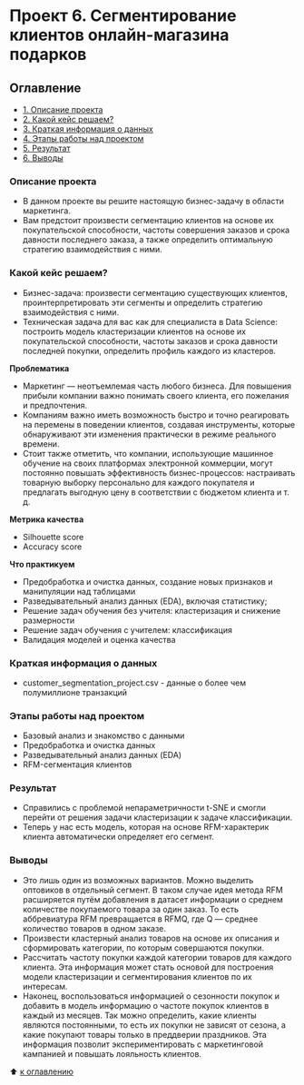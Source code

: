# Проект 6. Сегментирование клиентов онлайн-магазина подарков


## Оглавление
- [1. Описание проекта](https://github.com/azudilins/sf_data_science/tree/main/project_6/README.md#Описание-проекта)
- [2. Какой кейс решаем?](https://github.com/azudilins/sf_data_science/tree/main/project_6/README.md#Какой-кейс-решаем)
- [3. Краткая информация о данных](https://github.com/azudilins/sf_data_science/tree/main/project_6/README.md#Краткая-информация-о-данных)
- [4. Этапы работы над проектом](https://github.com/azudilins/sf_data_science/tree/main/project_6/README.md#Этапы-работы-над-проектом)
- [5. Результат](https://github.com/azudilins/sf_data_science/tree/main/project_6/README.md#Результат)
- [6. Выводы](https://github.com/azudilins/sf_data_science/tree/main/project_6/README.md#Выводы)


### Описание проекта
- В данном проекте вы решите настоящую бизнес-задачу в области маркетинга.
- Вам предстоит произвести сегментацию клиентов на основе их покупательской способности, частоты совершения заказов и срока давности последнего заказа,
  а также определить оптимальную стратегию взаимодействия с ними. 


### Какой кейс решаем?
- Бизнес-задача: произвести сегментацию существующих клиентов, проинтерпретировать эти сегменты и определить стратегию взаимодействия с ними.
- Техническая задача для вас как для специалиста в Data Science: построить модель кластеризации клиентов на основе их покупательской способности,
  частоты заказов и срока давности последней покупки, определить профиль каждого из кластеров.


**Проблематика**
- Маркетинг — неотъемлемая часть любого бизнеса. Для повышения прибыли компании важно понимать своего клиента, его пожелания и предпочтения. 
- Компаниям важно иметь возможность быстро и точно реагировать на перемены в поведении клиентов, создавая инструменты,
  которые обнаруживают эти изменения практически в режиме реального времени.
- Стоит также отметить, что компании, использующие машинное обучение на своих платформах электронной коммерции,
  могут постоянно повышать эффективность бизнес-процессов: настраивать товарную выборку персонально для каждого покупателя и предлагать выгодную цену в соответствии с бюджетом клиента и т. д. 


**Метрика качества**
- Silhouette score
- Accuracy score


**Что практикуем**
- Предобработка и очистка данных, создание новых признаков и манипуляции над таблицами
- Разведывательный анализ данных (EDA), включая статистику;
- Решение задач обучения без учителя: кластеризация и снижение размерности
- Решение задач обучения с учителем: классификация
- Валидация моделей и оценка качества


### Краткая информация о данных
- customer_segmentation_project.csv - данные о более чем полумиллионе транзакций


### Этапы работы над проектом
- Базовый анализ и знакомство с данными
- Предобработка и очистка данных
- Разведывательный анализ данных (EDA)
- RFM-сегментация клиентов


### Результат
- Справились с проблемой непараметричности t-SNE и смогли перейти от решения задачи кластеризации к задаче классификации.
- Теперь у нас есть модель, которая на основе RFM-характерик клиента автоматически определяет его сегмент.


### Выводы
- Это лишь один из возможных вариантов. Можно выделить оптовиков в отдельный сегмент.
  В таком случае идея метода RFM расширяется путём добавления в датасет информации о среднем количестве покупаемого товара за один заказ. То есть аббревиатура RFM превращается в RFMQ, где Q — среднее количество товаров в одном заказе.
- Произвести кластерный анализ товаров на основе их описания и сформировать категории, по которым совершаются покупки.
- Рассчитать частоту покупки каждой категории товаров для каждого клиента.
  Эта информация может стать основой для построения модели кластеризации и сегментирования клиентов по их интересам.
- Наконец, воспользоваться информацией о сезонности покупок и добавить в модель информацию о частоте покупок клиентов в каждый из месяцев.
  Так можно определить, какие клиенты являются постоянными, то есть их покупки не зависят от сезона, а какие покупают товары только в преддверии праздников. Эта информация позволит экспериментировать с маркетинговой кампанией и повышать лояльность клиентов.

:arrow_up: [к оглавлению](https://github.com/azudilins/sf_data_science/tree/main/project_6/README.md#Оглавление)
